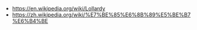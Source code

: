 - https://en.wikipedia.org/wiki/Lollardy
- https://zh.wikipedia.org/wiki/%E7%BE%85%E6%8B%89%E5%BE%B7%E6%B4%BE